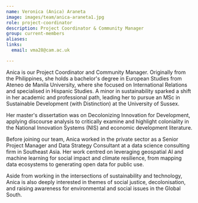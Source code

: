 ```yaml
---
name: Veronica (Anica) Araneta
image: images/team/anica-araneta1.jpg
role: project-coordinator
description: Project Coordinator & Community Manager
group: current-members
aliases:
links:
  email: vma28@cam.ac.uk

---
```


Anica is our Project Coordinator and Community Manager. Originally from the Philippines, she holds a bachelor's degree in European Studies from Ateneo de Manila University, where she focused on International Relations and specialised in Hispanic Studies. A minor in sustainability sparked a shift in her academic and professional path, leading her to pursue an MSc in Sustainable Development (with Distinction) at the University of Sussex.

Her master's dissertation was on Decolonizing Innovation for Development, applying discourse analysis to critically examine and highlight coloniality in the National Innovation Systems (NIS) and economic development literature.

Before joining our team, Anica worked in the private sector as a Senior Project Manager and Data Strategy Consultant at a data science consulting firm in Southeast Asia. Her work centred on leveraging geospatial AI and machine learning for social impact and climate resilience, from mapping data ecosystems to generating open data for public use.

Aside from working in the intersections of sustainability and technology, Anica is also deeply interested in themes of social justice, decolonisation, and raising awareness for environmental and social issues in the Global South.
